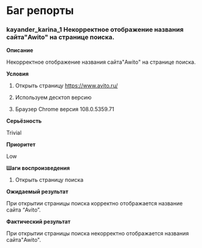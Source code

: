 # Баг репорты
### **kayander_karina_1 Некорректное отображение названия сайта"Awito" на странице поиска.**

**Описание**

Некорректное отображение названия сайта"Awito" на странице поиска.

**Условия**

1) Открыть страницу https://www.avito.ru/

2) Используем десктоп версию

3) Браузер Chrome версия 108.0.5359.71

**Серьёзность**

Trivial

**Приоритет** 

Low

**Шаги воспроизведения** 

1. Открыть страницу поиска 

**Ожидаемый результат** 

При открытии страницы поиска корректно отображается название сайта “Avito”.

**Фактический результат** 

При открытии страницы поиска некорректно отображается названия сайта"Awito".
